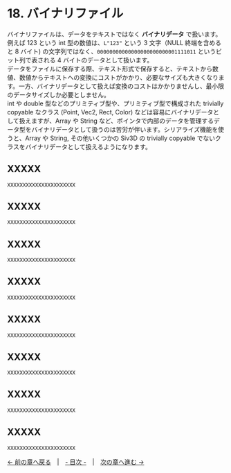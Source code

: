 ﻿# 18. バイナリファイル
バイナリファイルは、データをテキストではなく **バイナリデータ** で扱います。  
例えば 123 という int 型の数値は、`L"123"` という 3 文字（NULL 終端を含めると 8 バイト) の文字列ではなく、`00000000000000000000000001111011` というビット列で表される 4 バイトのデータとして扱います。  
データをファイルに保存する際、テキスト形式で保存すると、テキストから数値、数値からテキストへの変換にコストがかかり、必要なサイズも大きくなります。一方、バイナリデータとして扱えば変換のコストはかかりませんし、最小限のデータサイズしか必要としません。  
int や double 型などのプリミティブ型や、プリミティブ型で構成された trivially copyable なクラス (Point, Vec2, Rect, Color) などは容易にバイナリデータとして扱えますが、Array や String など、ポインタで内部のデータを管理するデータ型をバイナリデータとして扱うのは苦労が伴います。シリアライズ機能を使うと、Array や String, その他いくつかの Siv3D の trivially copyable でないクラスをバイナリデータとして扱えるようになります。

## XXXXX

```cpp
XXXXXXXXXXXXXXXXXXXXXX
```

## XXXXX

```cpp
XXXXXXXXXXXXXXXXXXXXXX
```

## XXXXX

```cpp
XXXXXXXXXXXXXXXXXXXXXX
```

## XXXXX

```cpp
XXXXXXXXXXXXXXXXXXXXXX
```

## XXXXX

```cpp
XXXXXXXXXXXXXXXXXXXXXX
```

## XXXXX

```cpp
XXXXXXXXXXXXXXXXXXXXXX
```

## XXXXX

```cpp
XXXXXXXXXXXXXXXXXXXXXX
```

## XXXXX

```cpp
XXXXXXXXXXXXXXXXXXXXXX
```

[← 前の章へ戻る](Text-data.md)　|　[- 目次 -](Index.md)　|　[次の章へ進む →](GUI.md)